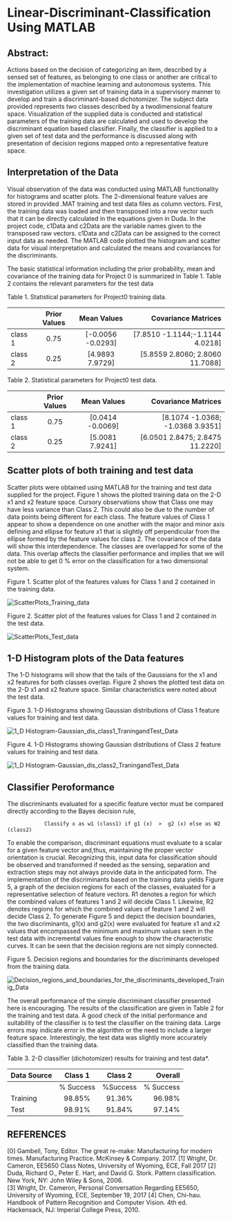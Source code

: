 # Linear-Discriminant-Classification Using MATLAB  
## Abstract: 

Actions based on the decision of categorizing an item, described by a sensed set of features, as belonging to one class or another are critical to the implementation of machine learning and autonomous systems.  This investigation utilizes a given set of training data in a supervisory manner to develop and train a discriminant-based dichotomizer.  The subject data provided represents two classes described by a twodimensional feature space.  Visualization of the supplied data is conducted and statistical parameters of the training data are calculated and used to develop the discriminant equation based classifier.  Finally, the classifier is applied to a given set of test data and the performance is discussed along with presentation of decision regions mapped onto a representative feature space.

## Interpretation of the Data
Visual observation of the data was conducted using MATLAB functionality for histograms and scatter plots.  The 2-dimensional feature values are stored in provided .MAT training and test data files as column vectors.  First, the training data was loaded and then transposed into a row vector such that it can be directly calculated in the equations given in Duda. In the project code, c1Data and c2Data are the variable names given to the transposed raw vectors.  c1Data and c2Data can be assigned to the correct input data as needed.  The MATLAB code plotted the histogram and scatter data for visual interpretation and calculated the means and covariances for the discriminants. 

The basic statistical information including the prior probability, mean and covariance of the training data for Project 0 is summarized in Table 1.  Table 2 contains the relevant parameters for the test data

Table 1.  Statistical parameters for Project0 training data.

|    |  Prior Values | Mean Values | Covariance Matrices |
|:----------|:---------:|:--------:|------:|
|  class 1 | 0.75 | [-0.0056   -0.0293] |    [7.8510    -1.1144;-1.1144    4.0218] |          
|  class 2 | 0.25 |  [4.9893    7.9729] |    [5.8559    2.8060; 2.8060   11.7088]  |
                                          
 Table 2. Statistical parameters for Project0 test data.  

 |    |  Prior Values | Mean Values | Covariance Matrices |
|:----------|:---------:|:--------:|------:|
|  class 1 | 0.75 | [0.0414   -0.0069]  |  [8.1074   -1.0368;  -1.0368    3.9351]  |          
|  class 2 | 0.25 |  [5.0081    7.9241]  | [6.0501     2.8475;   2.8475   11.2220]  |

## Scatter plots of both training and test data

Scatter plots were obtained using MATLAB for the training and test data supplied for the project.  Figure 1 shows the plotted training data on the 2-D x1 and x2 feature space.  Cursory observations show that Class one may have less variance than Class 2.  This could also be due to the number of data points being different for each class.  The feature values of Class 1 appear to show a dependence on one another with the major and minor axis defining and ellipse for feature x1 that is slightly off perpendicular from the ellipse formed by the feature values for class 2.  The covariance of the data will show this interdependence.  The classes are overlapped for some of the data.  This overlap affects the classifier performance and implies that we will not be able to get 0 % error on the classification for a two dimensional system. 

Figure 1.  Scatter plot of the features values for Class 1 and 2 contained in the training data.

![ScatterPlots_Training_data](https://user-images.githubusercontent.com/14088523/55841889-58338b00-5aee-11e9-8a97-71cffbb864fb.PNG)

Figure 2.  Scatter plot of the features values for Class 1 and 2 contained in the test data.

![ScatterPlots_Test_data](https://user-images.githubusercontent.com/14088523/55841888-58338b00-5aee-11e9-9287-01c6494ee4b2.PNG) 

## 1-D Histogram plots of the Data features

The 1-D histograms will show that the tails of the Gaussians for the x1 and x2 features for both classes overlap.  Figure 2 shows the plotted test data on the 2-D x1 and x2 feature space.  Similar characteristics were noted about the test data. 
 
Figure 3.  1-D Histograms showing Gaussian distributions of Class 1 feature values for training and test data.

![1_D Histogram-Gaussian_dis_class1_TraningandTest_Data](https://user-images.githubusercontent.com/14088523/55841884-579af480-5aee-11e9-9603-bdeb91118876.PNG)

Figure 4.  1-D Histograms showing Gaussian distributions of Class 2 feature values for training and test data.

![1_D Histogram-Gaussian_dis_class2_TraningandTest_Data](https://user-images.githubusercontent.com/14088523/55841886-579af480-5aee-11e9-915a-da17472c25aa.PNG)

## Classifier Peroformance

The discriminants evaluated for a specific feature vector must be compared directly according to the Bayes decision rule, 

                Classify x as w1 (class1) if g1 (x)  >  g2 (x) else as W2 (class2)  

 To enable the comparison, discriminant equations must evaluate to a scalar for a given feature vector and,thus, maintaining the proper vector orientation is crucial.  Recognizing this, input data for classification should be observed and transformed if needed as the sensing, separation and extraction steps may not always provide data in the anticipated form. The implementation of the discriminants based on the training data yields Figure 5, a graph of the decision regions for each of the classes, evaluated for a representative selection of feature vectors.  R1 denotes a region for which the combined values of features 1 and 2 will decide Class 1.  Likewise, R2 denotes regions for which the combined values of feature 1 and 2 will decide Class 2.  To generate Figure 5 and depict the decision boundaries, the two discriminants, g1(x) and g2(x) were evaluated for feature x1 and x2 values that encompassed the minimum and maximum values seen in the test data with incremental values fine enough to show the characteristic curves.  It can be seen that the decision regions are not simply connected. 
 
Figure 5. Decision regions and boundaries for the discriminants developed from the training data. 

![Decision_regions_and_boundaries_for_the_discriminants_developed_Trainig_Data](https://user-images.githubusercontent.com/14088523/55841887-58338b00-5aee-11e9-9760-c50563b41a07.PNG)

The overall performance of the simple discriminant classifier presented here is encouraging.  The results of the classification are given in Table 2 for the training and test data.  A good check of the initial performance and suitability of the classifier is to test the classifier on the training data.  Large errors may indicate error in the algorithm or the need to include a larger feature space.  Interestingly, the test data was slightly more accurately classified than the training data. 

Table 3.  2-D classifier (dichotomizer) results for training and test data*. 

|Data Source| Class 1| Class 2 |Overall |
|:------|:----:|:----:|------:|
|       | % Success | %Success  |% Success  |
|Training | 98.85%   | 91.36% | 96.98%  |
|Test | 98.91% | 91.84% | 97.14% |


## REFERENCES 

[0] Gambell, Tony, Editor. The great re-make: Manufacturing for modern times. Manufacturing Practice. McKinsey & Company.  2017. 
[1] Wright, Dr. Cameron, EE5650 Class Notes, University of Wyoming, ECE, Fall 2017 
[2]  Duda, Richard O., Peter E. Hart, and David G. Stork. Pattern classification. New York, NY: John Wiley & Sons, 2006.  
[3] Wright, Dr. Cameron, Personal Conversation Regarding EE5650, University of Wyoming, ECE, September 19, 2017 
[4] Chen, Chi-hau. Handbook of Pattern Recognition and Computer Vision. 4th ed. Hackensack, NJ: Imperial College Press, 2010.
